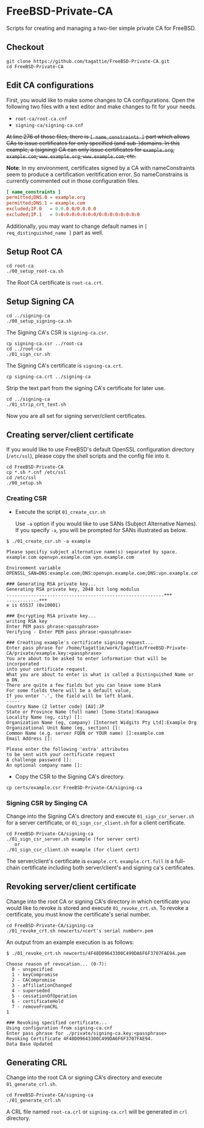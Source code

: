 # FreeBSD-Private-CA
Scripts for creating and managing a two-tier simple private CA for FreeBSD.

## Checkout

```shell
git clone https://github.com/tagattie/FreeBSD-Private-CA.git
cd FreeBSD-Private-CA
```

## Edit CA configurations

First, you would like to make some changes to CA configurations. Open the following two files with a text editor and make changes to fit for your needs.

- `root-ca/root-ca.cnf`
- `signing-ca/signing-ca.cnf`

~~At line 276 of those files, there is `[ name_constraints ]` part which allows CAs to issue certificates for only specified (and sub-)domains. In this example, a (signing) CA can only issue certificates for `example.org`, `example.com`, `www.example.org`, `www.example.com`, etc.~~

**Note**: In my environment, certificates signed by a CA with nameConstraints seem to produce a certification veritification error. So nameConstrains is currently commented out in those configuration files.

```conf
[ name_constraints ]
permitted;DNS.0	= example.org
permitted;DNS.1	= example.com
excluded;IP.0	= 0.0.0.0/0.0.0.0
excluded;IP.1	= 0:0:0:0:0:0:0:0/0:0:0:0:0:0:0:0
```

Additionally, you may want to change default names in `[ req_distinguished_name ]` part as well.

## Setup Root CA

```shell
cd root-ca
./00_setup_root-ca.sh
```

The Root CA certificate is `root-ca.crt`.

## Setup Signing CA

```shell
cd ../signing-ca
./00_setup_signing-ca.sh
```

The Signing CA's CSR is `signing-ca.csr`.

```shell
cp signing-ca.csr ../root-ca 
cd ../root-ca
./01_sign_csr.sh
```

The Signing CA's certificate is `signing-ca.crt`.

```shell
cp signing-ca.crt ../signing-ca
```

Strip the text part from the signing CA's certificate for later use.

```shell
cd ../signing-ca
./01_strip_crt_text.sh
```

Now you are all set for signing server/client certificates.

## Creating server/client certificate

If you would like to use FreeBSD's default OpenSSL configuration directory (`/etc/ssl`), please copy the shell scripts and the config file into it.

``` shell
cd FreeBSD-Private-CA
cp *.sh *.cnf /etc/ssl
cd /etc/ssl
./00_setup.sh
```

### Creating CSR

- Execute the script `01_create_csr.sh`

    Use `-a` option if you would like to use SANs (Subject Alternative Names). If you specify `-a`, you will be prompted for SANs illustrated as below.

```shell-session
$ ./01_create_csr.sh -a example

Please specifiy subject alternative name(s) separated by space.
example.com openvpn.example.com vpn.example.com

Environment variable OPENSSL_SAN=DNS:example.com;DNS:openvpn.example.com;DNS:vpn.example.com

### Generating RSA private key...
Generating RSA private key, 2048 bit long modulus
..........................................................+++
............+++
e is 65537 (0x10001)

### Encrypting RSA private key...
writing RSA key
Enter PEM pass phrase:<passphrase>
Verifying - Enter PEM pass phrase:<passphrase>

### Creatting example's certificate signing request...
Enter pass phrase for /home/tagattie/work/tagattie/FreeBSD-Private-CA/private/example.key:<passphrase>
You are about to be asked to enter information that will be incorporated
into your certificate request.
What you are about to enter is what is called a Distinguished Name or a DN.
There are quite a few fields but you can leave some blank
For some fields there will be a default value,
If you enter '.', the field will be left blank.
-----
Country Name (2 letter code) [AU]:JP
State or Province Name (full name) [Some-State]:Kanagawa
Locality Name (eg, city) []:
Organization Name (eg, company) [Internet Widgits Pty Ltd]:Example Org
Organizational Unit Name (eg, section) []:
Common Name (e.g. server FQDN or YOUR name) []:example.com
Email Address []:

Please enter the following 'extra' attributes
to be sent with your certificate request
A challenge password []:
An optional company name []:
```

- Copy the CSR to the Signing CA's directory.

``` shell
cp certs/example.csr FreeBSD-Private-CA/signing-ca
```

### Signing CSR by Singing CA

Change into the Signing CA's directory and execute `01_sign_csr_server.sh` for a server certificate, or `01_sign_csr_client.sh` for a client certificate.

```shell
cd FreeBSD-Private-CA/signing-ca
./01_sign_csr_server.sh example (for server cert)
   or
./01_sign_csr_client.sh example (for client cert)
```

The server/client's certificate is `example.crt`. `example.crt.full` is a full-chain certificate including both server/client's and signing ca's certificates.

## Revoking server/client certificate

Change into the root CA or signing CA's directory in which certificate you would like to revoke is stored and execute `01_revoke_crt.sh`. To revoke a certificate, you must know the certificate's serial number.

```shell
cd FreeBSD-Private-CA/signing-ca
./01_revoke_crt.sh newcerts/<cert's serial number>.pem
```

An output from an example execution is as follows:

```shell-session
$ ./01_revoke_crt.sh newcerts/4F48D09643300C499DA6F6F3707FAE94.pem

Choose reason of revocation... (0-7):
  0 - unspecified
  1 - keyCompromise
  2 - CACompromise
  3 - affiliationChanged
  4 - superseded
  5 - cessationOfOperation
  6 - certificateHold
  7 - removeFromCRL
1

### Revoking specified certificate...
Using configuration from signing-ca.cnf
Enter pass phrase for ./private/signing-ca.key:<passphrase>
Revoking Certificate 4F48D09643300C499DA6F6F3707FAE94.
Data Base Updated
```

## Generating CRL

Change into the root CA or signing CA's directory and execute `01_generate_crl.sh`.

```shell
cd FreeBSD-Private-CA/signing-ca
./01_generate_crl.sh
```

A CRL file named `root-ca.crl` or `signing-ca.crl` will be generated in `crl` directory.

